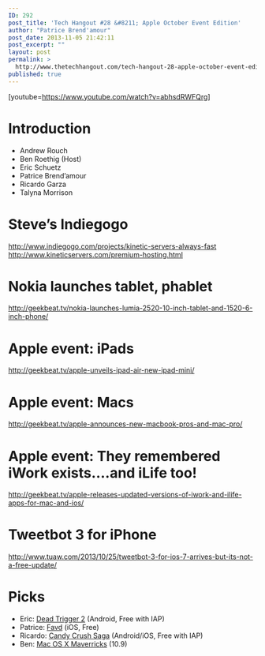 ```yaml
---
ID: 292
post_title: 'Tech Hangout #28 &#8211; Apple October Event Edition'
author: "Patrice Brend'amour"
post_date: 2013-11-05 21:42:11
post_excerpt: ""
layout: post
permalink: >
  http://www.thetechhangout.com/tech-hangout-28-apple-october-event-edition/
published: true
---
```

[youtube=https://www.youtube.com/watch?v=abhsdRWFQrg]
<h1>Introduction</h1>

<ul>
<li>Andrew Rouch</li>
<li>Ben Roethig (Host)</li>
<li>Eric Schuetz</li>
<li>Patrice Brend’amour</li>
<li>Ricardo Garza</li>
<li>Talyna Morrison</li>
</ul>

<h1>Steve’s Indiegogo</h1>

<p><a href="http://www.indiegogo.com/projects/kinetic-servers-always-fast">http://www.indiegogo.com/projects/kinetic-servers-always-fast</a>
<a href="http://www.kineticservers.com/premium-hosting.html">http://www.kineticservers.com/premium-hosting.html</a></p>

<h1>Nokia launches tablet, phablet</h1>

<p><a href="http://geekbeat.tv/nokia-launches-lumia-2520-10-inch-tablet-and-1520-6-inch-phone/">http://geekbeat.tv/nokia-launches-lumia-2520-10-inch-tablet-and-1520-6-inch-phone/</a></p>

<h1>Apple event: iPads</h1>

<p><a href="http://geekbeat.tv/apple-unveils-ipad-air-new-ipad-mini/">http://geekbeat.tv/apple-unveils-ipad-air-new-ipad-mini/</a></p>

<h1>Apple event: Macs</h1>

<p><a href="http://geekbeat.tv/apple-announces-new-macbook-pros-and-mac-pro/">http://geekbeat.tv/apple-announces-new-macbook-pros-and-mac-pro/</a></p>

<h1>Apple event: They remembered iWork exists….and iLife too!</h1>

<p><a href="http://geekbeat.tv/apple-releases-updated-versions-of-iwork-and-ilife-apps-for-mac-and-ios/">http://geekbeat.tv/apple-releases-updated-versions-of-iwork-and-ilife-apps-for-mac-and-ios/</a></p>

<h1>Tweetbot 3 for iPhone</h1>

<p><a href="http://www.tuaw.com/2013/10/25/tweetbot-3-for-ios-7-arrives-but-its-not-a-free-update/">http://www.tuaw.com/2013/10/25/tweetbot-3-for-ios-7-arrives-but-its-not-a-free-update/</a></p>

<h1>Picks</h1>

<ul>
<li>Eric:  <a href="https://play.google.com/store/apps/details?id=com.madfingergames.deadtrigger2">Dead Trigger 2</a> (Android, Free with IAP)</li>
<li>Patrice: <a href="http://pic.favd.net/">Favd</a> (iOS, Free)</li>
<li>Ricardo: <a href="http://about.king.com/games/candy-crush-saga">Candy Crush Saga</a> (Android/iOS, Free with IAP) </li>
<li>Ben: <a href="http://www.apple.com/osx/">Mac OS X Maverricks</a> (10.9) </li>
</ul>